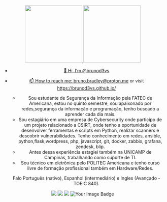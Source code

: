 <div align="center">
  <a href="https://github.com/brunod3vs">
  <img height="180em" src="https://github-readme-stats.vercel.app/api?username=brunod3vs&show_icons=true&theme=dracula&include_all_commits=true&count_private=true"/>
  <img height="180em" src="https://github-readme-stats.vercel.app/api/top-langs/?username=brunod3vs&layout=compact&langs_count=7&theme=dracula"/>

  
  
- 👋 Hi, I’m @brunod3vs
- 📫 How to reach me: bruno.bradley@proton.me or visit https://brunod3vs.github.io/
    - Sou estudante de Segurança da Informação pela FATEC de Americana, estou no quinto semestre, sou apaixonado por redes,segurança da informação e programação, tenho buscado a aprender cada dia mais.
    - Sou estagiário em uma empresa de Cybersecurity onde participo de um projeto relacionado a CSIRT, onde tenho a oportunidade de desenvolver ferramentas e scripts em Python, realizar scanners e descobrir vulnerabilidades. Tenho conhecimento em redes, ansible, python,flask,wordpress, php, javascript, git, docker, zabbix, grafana, zendesk, blip.
    - Antes dessa experiência estagiei também na UNICAMP de Campinas, trabalhando como suporte de TI.
    - Sou técnico em eletrônica pelo POLITEC Americana e tenho curso livre de formação profissional também em Hardware/Redes.
    
    Falo Português (nativo), Espanhol (intermediário) e Ingles (Avançado - TOEIC 840).
  
  
  <div> 
 <a href="https://www.instagram.com/brunobragx" target="_blank"><img src="https://img.shields.io/badge/-Instagram-%23E4405F?style=for-the-badge&logo=instagram&logoColor=white" target="_blank"></a>
 <a href = "mailto:brunod3vs@gmail.com"><img src="https://img.shields.io/badge/-Gmail-%23333?style=for-the-badge&logo=gmail&logoColor=white" target="_blank"></a>
 <a href="https://www.linkedin.com/in/brunod3vs/" target="_blank"><img src="https://img.shields.io/badge/-LinkedIn-%230077B5?style=for-the-badge&logo=linkedin&logoColor=white" target="_blank"></a> 
 <img src="https://tryhackme-badges.s3.amazonaws.com/S4uron182.png" alt="Your Image Badge" />

    
 
</div>

<!---
brunod3vs/brunod3vs is a ✨ special ✨ repository because its `README.md` (this file) appears on your GitHub profile.
You can click the Preview link to take a look at your changes.
--->

  
  
